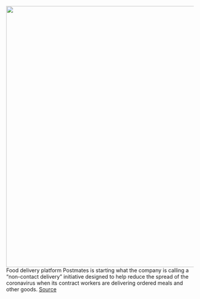 <img src='https://cdn.vox-cdn.com/thumbor/B4eClnjzIy5-SsvyGE2AIURGstY=/0x0:3200x1600/1200x800/filters:focal(1339x459:1851x971)/cdn.vox-cdn.com/uploads/chorus_image/image/66458987/1_1MhWTcAuBR_d8o8vr5LufA.0.png' width='700px' /><br/>
Food delivery platform Postmates is starting what the company is calling a “non-contact delivery” initiative designed to help reduce the spread of the coronavirus when its contract workers are delivering ordered meals and other goods.
<a href='https://www.theverge.com/2020/3/6/21168699/postmates-coronavirus-no-contact-deliveries'> Source <a/>